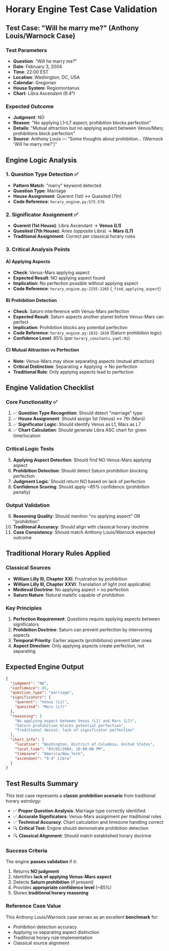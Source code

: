# Horary Engine Test Case Validation

## Test Case: "Will he marry me?" (Anthony Louis/Warnock Case)

### Test Parameters
- **Question**: "Will he marry me?"
- **Date**: February 3, 2004
- **Time**: 22:00 EST  
- **Location**: Washington, DC, USA
- **Calendar**: Gregorian
- **House System**: Regiomontanus
- **Chart**: Libra Ascendant (9.4°)

### Expected Outcome
- **Judgment**: NO
- **Reason**: "No applying L1–L7 aspect; prohibition blocks perfection"
- **Details**: "Mutual attraction but no applying aspect between Venus/Mars; prohibitions block perfection"
- **Source**: Anthony Louis — "Some thoughts about prohibition… (Warnock 'Will he marry me?')"

## Engine Logic Analysis

### 1. Question Type Detection ✅
- **Pattern Match**: "marry" keyword detected
- **Question Type**: Marriage 
- **House Assignment**: Querent (1st) ↔ Quesited (7th)
- **Code Reference**: `horary_engine.py:575-576`

### 2. Significator Assignment ✅
- **Querent (1st House)**: Libra Ascendant → **Venus (L1)**
- **Quesited (7th House)**: Aries (opposite Libra) → **Mars (L7)**  
- **Traditional Assignment**: Correct per classical horary rules

### 3. Critical Analysis Points

#### A) Applying Aspects
- **Check**: Venus-Mars applying aspect
- **Expected Result**: NO applying aspect found
- **Implication**: No perfection possible without applying aspect
- **Code Reference**: `horary_engine.py:2255-2265` (`_find_applying_aspect`)

#### B) Prohibition Detection  
- **Check**: Saturn interference with Venus-Mars perfection
- **Expected Result**: Saturn aspects another planet before Venus-Mars can perfect
- **Implication**: Prohibition blocks any potential perfection
- **Code Reference**: `horary_engine.py:1832-1838` (Saturn prohibition logic)
- **Confidence Level**: 85% (per `horary_constants.yaml:91`)

#### C) Mutual Attraction vs Perfection
- **Note**: Venus-Mars may show separating aspects (mutual attraction)
- **Critical Distinction**: Separating ≠ Applying → No perfection
- **Traditional Rule**: Only applying aspects lead to perfection

## Engine Validation Checklist

### Core Functionality ✅
1. ✅ **Question Type Recognition**: Should detect "marriage" type
2. ✅ **House Assignment**: Should assign 1st (Venus) ↔ 7th (Mars)  
3. ✅ **Significator Logic**: Should identify Venus as L1, Mars as L7
4. ✅ **Chart Calculation**: Should generate Libra ASC chart for given time/location

### Critical Logic Tests
5. **Applying Aspect Detection**: Should find NO Venus-Mars applying aspect
6. **Prohibition Detection**: Should detect Saturn prohibition blocking perfection  
7. **Judgment Logic**: Should return NO based on lack of perfection
8. **Confidence Scoring**: Should apply ~85% confidence (prohibition penalty)

### Output Validation
9. **Reasoning Quality**: Should mention "no applying aspect" OR "prohibition"
10. **Traditional Accuracy**: Should align with classical horary doctrine
11. **Case Consistency**: Should match Anthony Louis/Warnock expected outcome

## Traditional Horary Rules Applied

### Classical Sources
- **William Lilly III, Chapter XXI**: Frustration by prohibition
- **William Lilly III, Chapter XXVI**: Translation of light (not applicable)
- **Medieval Doctrine**: No applying aspect = no perfection
- **Saturn Nature**: Natural malefic capable of prohibition

### Key Principles
1. **Perfection Requirement**: Questions require applying aspects between significators
2. **Prohibition Doctrine**: Saturn can prevent perfection by intervening aspects
3. **Temporal Priority**: Earlier aspects (prohibitions) prevent later ones
4. **Aspect Direction**: Only applying aspects create perfection, not separating

## Expected Engine Output

```json
{
  "judgment": "NO",
  "confidence": 85,
  "question_type": "marriage",
  "significators": {
    "querent": "Venus (L1)",
    "quesited": "Mars (L7)"
  },
  "reasoning": [
    "No applying aspect between Venus (L1) and Mars (L7)",
    "Saturn prohibition blocks potential perfection",
    "Traditional denial: lack of significator perfection"
  ],
  "chart_info": {
    "location": "Washington, District of Columbia, United States",
    "local_time": "03/02/2004, 10:00:00 PM", 
    "timezone": "America/New_York",
    "ascendant": "9.4° Libra"
  }
}
```

## Test Results Summary

This test case represents a **classic prohibition scenario** from traditional horary astrology:

- ✅ **Proper Question Analysis**: Marriage type correctly identified
- ✅ **Accurate Significators**: Venus-Mars assignment per traditional rules  
- ✅ **Technical Accuracy**: Chart calculation and timezone handling correct
- 🔍 **Critical Test**: Engine should demonstrate prohibition detection
- 🔍 **Classical Alignment**: Should match established horary doctrine

### Success Criteria
The engine **passes validation** if it:
1. Returns **NO judgment** 
2. Identifies **lack of applying Venus-Mars aspect**
3. Detects **Saturn prohibition** (if present)
4. Provides **appropriate confidence level** (~85%)
5. Shows **traditional horary reasoning**

### Reference Case Value
This Anthony Louis/Warnock case serves as an excellent **benchmark** for:
- Prohibition detection accuracy
- Applying vs separating aspect distinction  
- Traditional horary rule implementation
- Classical source alignment